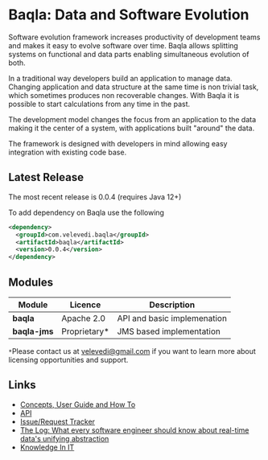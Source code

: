 # Baqla: Data and Software Evolution

Software evolution framework increases productivity of development teams and makes it easy to evolve software over time.
Baqla allows splitting systems on functional and data parts enabling simultaneous evolution of both.

In a traditional way developers build an application to manage data. Changing application and data structure at the same time is non trivial task, which sometimes produces non recoverable changes. With Baqla it is possible to start calculations from any time in the past.

The development model changes the focus from an application to the data making it the center of a system, with applications built "around" the data.

The framework is designed with developers in mind allowing easy integration with existing code base.

## Latest Release

The most recent release is 0.0.4 (requires Java 12+)

To add dependency on Baqla use the following
```xml
<dependency>
  <groupId>com.velevedi.baqla</groupId>
  <artifactId>baqla</artifactId>
  <version>0.0.4</version>
</dependency>
```


## Modules

| Module | Licence | Description |
|--------|---------|-------------|
|__baqla__|Apache 2.0|API and basic implemenation|
|__baqla-jms__|Proprietary*|JMS based implementation|

`*`Please contact us at velevedi@gmail.com if you want to learn more about licensing opportunities and support.

## Links

- [Concepts, User Guide and How To](https://github.com/velevedi/baqla/wiki)
- [API](http://velevedi.com/baqla/0.0.4/apidocs/) 
- [Issue/Request Tracker](https://github.com/velevedi/baqla/issues)
- [The Log: What every software engineer should know about real-time data's unifying abstraction](https://engineering.linkedin.com/distributed-systems/log-what-every-software-engineer-should-know-about-real-time-datas-unifying)
- [Knowledge In IT](http://velevedi.blogspot.co.uk/2016/11/knowledge-in-it.html)

